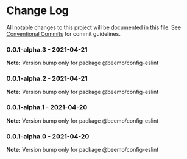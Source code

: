 # Change Log

All notable changes to this project will be documented in this file.
See [Conventional Commits](https://conventionalcommits.org) for commit guidelines.

### 0.0.1-alpha.3 - 2021-04-21

**Note:** Version bump only for package @beemo/config-eslint





### 0.0.1-alpha.2 - 2021-04-21

**Note:** Version bump only for package @beemo/config-eslint





### 0.0.1-alpha.1 - 2021-04-20

**Note:** Version bump only for package @beemo/config-eslint





### 0.0.1-alpha.0 - 2021-04-20

**Note:** Version bump only for package @beemo/config-eslint
